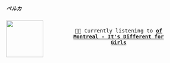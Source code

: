 ##### ベルカ


[<img align="left" width="100" height="100" src="https:&#x2F;&#x2F;lastfm.freetls.fastly.net&#x2F;i&#x2F;u&#x2F;174s&#x2F;cc73349ebea683c46efb709667afbdfc.jpg">](https://www.youtube.com/results?search_query=of+Montreal+It&#39;s+Different+for+Girls)
<big><pre>
<small>
</br><center>🎵🎶 Currently listening to <b>[of Montreal - It&#39;s Different for Girls](https://www.youtube.com/results?search_query=of+Montreal+It&#39;s+Different+for+Girls)</b></center></br></br><p align="right"></p>
</small></pre></big>

